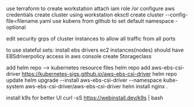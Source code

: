 use terraform to create workstation
attach iam role /or configure aws credentials
create cluster using workstation 
eksctl create cluster --config-file=filename.yaml
use kubens from github to set default namespace -optional

edit security grps of cluster instances to allow all traffic from all ports


to use stateful sets:
install ebs drivers
ec2 instances(nodes) should have EBSdriverpolicy access in aws console
create Storageclass


add helm repo --> kubernetes resource files
helm repo add aws-ebs-csi-driver https://kubernetes-sigs.github.io/aws-ebs-csi-driver
helm repo update
helm upgrade --install aws-ebs-csi-driver --namespace kube-system aws-ebs-csi-driver/aws-ebs-csi-driver
helm install nginx .


install k9s for better UI
curl -sS https://webinstall.dev/k9s | bash